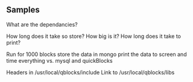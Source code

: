 ## Samples


What are the dependancies?

How long does it take so store?
How big is it?
How long does it take to print?


Run for 1000 blocks
store the data in mongo
print the data to screen
and time everything vs. mysql and quickBlocks


Headers in /usr/local/qblocks/include
Link to /usr/local/qblocks/libs
